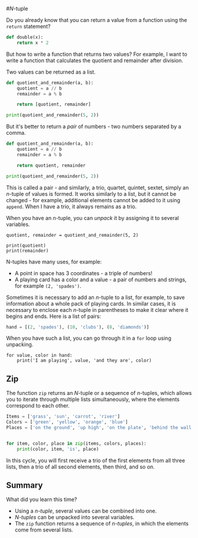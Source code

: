 #<var>N</var>-tuple

Do you already know that you can return a value from a function using the `return` statement?


``` python
def double(x):
    return x * 2
``` 

But how to write a function that returns two values? For example, I want to write a function that calculates the quotient and remainder after division.

Two values can be returned as a list.

```python
def quotient_and_remainder(a, b):
    quotient = a // b
    remainder = a % b

    return [quotient, remainder]

print(quotient_and_remainder(5, 2))
```

But it's better to return a *pair* of numbers - two numbers separated by a comma.
```python
def quotient_and_remainder(a, b):
    quotient = a // b
    remainder = a % b

    return quotient, remainder

print(quotient_and_remainder(5, 2))
```

This is called a pair - and similarly, a trio, quartet, quintet, sextet, simply an <var>n</var>-tuple of values is formed.
It works similarly to a list, but it cannot be changed - for example, additional elements cannot be added to it using `append`.
When I have a trio, it always remains as a trio.

When you have an <var>n</var>-tuple, you can *unpack* it by assigning it to several variables.

```
quotient, remainder = quotient_and_remainder(5, 2)

print(quotient)
print(remainder)
```


N-tuples have many uses, for example:

* A point in space has 3 coordinates - a triple of numbers!
* A playing card has a color and a value - a pair of numbers and strings, for example `(2, 'spades')`.

Sometimes it is necessary to add an <var>n</var>-tuple to a list, for example, to save information about a whole pack of playing cards. In similar cases, it is necessary to enclose each <var>n</var>-tuple in parentheses to make it clear where it begins and ends. Here is a list of pairs:


```python
hand = [(2, 'spades'), (10, 'clubs'), (8, 'diamonds')]
``` 

When you have such a list, you can go through it in a `for` loop using unpacking.

```
for value, color in hand:
    print('I am playing', value, 'and they are', color)
```


## Zip

The function `zip` returns an <var>N</var>-tuple or a sequence of <var>n</var>-tuples, which allows you to iterate through multiple lists simultaneously, where the elements correspond to each other.

```python
Items = ['grass', 'sun', 'carrot', 'river']
Colors = ['green', 'yellow', 'orange', 'blue']
Places = ['on the ground', 'up high', 'on the plate', 'behind the wall']


for item, color, place in zip(items, colors, places):
    print(color, item, 'is', place)
```    
    

In this cycle, you will first receive a trio of the first elements from all three lists, then a trio of all second elements, then third, and so on.

## Summary

What did you learn this time?

* Using a *<var>n</var>-tuple*, several values can be combined into one.
* *<var>N</var>-tuples* can be unpacked into several variables.
* The `zip` function returns a sequence of *<var>n</var>-tuples*, in which the elements come from several lists.
